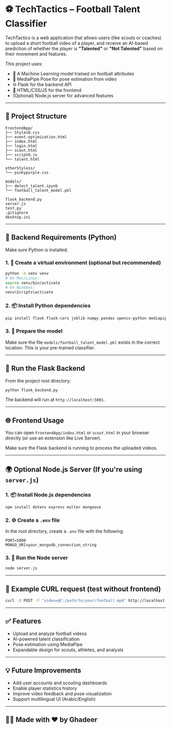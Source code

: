 # ⚽ TechTactics – Football Talent Classifier

TechTactics is a web application that allows users (like scouts or coaches) to upload a short football video of a player, and receive an AI-based prediction of whether the player is **"Talented"** or **"Not Talented"** based on their movement and features.

This project uses:
- 🧠 A Machine Learning model trained on football attributes  
- 🎥 MediaPipe Pose for pose estimation from video  
- 🌐 Flask for the backend API  
- 🧾 HTML/CSS/JS for the frontend  
- (Optional) Node.js server for advanced features

---

## 📁 Project Structure

```
FrontendApp/
├── Styles0.css
├── event-optimization.html
├── index.html
├── login.html
├── scout.html
├── script0.js
└── talent.html

otherStyless/
└── pinkypurple.css

models/
├── detect_talent.ipynb
└── football_talent_model.pkl

flask_backend.py
server.js
test.py
.gitignore
desktop.ini
```

---

## 🧪 Backend Requirements (Python)

Make sure Python is installed.

### 1. 🔧 Create a virtual environment (optional but recommended)

```bash
python -m venv venv
# On Mac/Linux:
source venv/bin/activate
# On Windows:
venv\Scripts\activate
```

### 2. 📦 Install Python dependencies

```bash
pip install flask flask-cors joblib numpy pandas opencv-python mediapipe
```

### 3. 🧠 Prepare the model

Make sure the file `models/football_talent_model.pkl` exists in the correct location. This is your pre-trained classifier.

---

## 🚀 Run the Flask Backend

From the project root directory:

```bash
python flask_backend.py
```

The backend will run at `http://localhost:5001`.

---

## 🌐 Frontend Usage

You can open `FrontendApp/index.html` or `scout.html` in your browser directly (or use an extension like Live Server).

Make sure the Flask backend is running to process the uploaded videos.

---

## 🌍 Optional Node.js Server (If you're using `server.js`)

### 1. 📦 Install Node.js dependencies

```bash
npm install dotenv express multer mongoose
```

### 2. ⚙️ Create a `.env` file

In the root directory, create a `.env` file with the following:

```
PORT=5000
MONGO_URI=your_mongodb_connection_string
```

### 3. 🚀 Run the Node server

```bash
node server.js
```

---

## 🎯 Example CURL request (test without frontend)

```bash
curl -X POST -F "video=@C:/path/to/your/football.mp4" http://localhost:5001/predict
```

---

## ✅ Features

- Upload and analyze football videos  
- AI-powered talent classification  
- Pose estimation using MediaPipe  
- Expandable design for scouts, athletes, and analysts  

---

## 💡 Future Improvements

- Add user accounts and scouting dashboards  
- Enable player statistics history  
- Improve video feedback and pose visualization  
- Support multilingual UI (Arabic/English)

---

## 🧑‍💻 Made with ❤️ by Ghadeer
